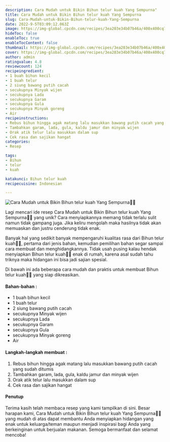 ```yaml
---
description: Cara Mudah untuk Bikin Bihun telur kuah Yang Sempurna"
title: Cara Mudah untuk Bikin Bihun telur kuah Yang Sempurna
slug: Cara-Mudah-untuk-Bikin-Bihun-telur-kuah-Yang-Sempurna
date: 2022-9-5T03:09:12.063Z
image: https://img-global.cpcdn.com/recipes/3ea203e34b07b46a/400x400cq70/photo.jpg
hideToc: false
enableToc: true
enableTocContent: false
thumbnail: https://img-global.cpcdn.com/recipes/3ea203e34b07b46a/400x400cq70/photo.jpg
cover: https://img-global.cpcdn.com/recipes/3ea203e34b07b46a/400x400cq70/photo.jpg
author: admin
ratingvalue: 4.8
reviewcount: 124
recipeingredient:
- 1 buah bihun kecil
- 1 buah telur
- 2 siung bawang putih cacah
- secukupnya Minyak wijen
- secukupnya Lada
- secukupnya Garam
- secukupnya Gula
- secukupnya Minyak goreng
- Air
recipeinstructions:
- Rebus bihun hingga agak matang lalu masukkan bawang putih cacah yang sudah ditumis
- Tambahkan garam, lada, gula, kaldu jamur dan minyak wijen
- Orak atik telur lalu masukkan dalam sup
- Cek rasa dan sajikan hangat
categories:
- Resep

tags:
- Bihun
- telur
- kuah

katakunci: Bihun telur kuah
recipecuisine: Indonesian

---
```


![Cara Mudah untuk Bikin Bihun telur kuah Yang Sempurna👩‍🍳](https://img-global.cpcdn.com/recipes/3ea203e34b07b46a/400x400cq70/photo.jpg)

Lagi mencari ide resep Cara Mudah untuk Bikin Bihun telur kuah Yang Sempurna👩‍🍳 yang unik? Cara menyiapkannya memang tidak terlalu sulit namun tidak gampang juga. Jika keliru mengolah maka hasilnya tidak akan memuaskan dan justru cenderung tidak enak.

Banyak hal yang sedikit banyak mempengaruhi kualitas rasa dari Bihun telur kuah👩‍🍳, pertama dari jenis bahan, kemudian pemilihan bahan segar sampai cara membuat dan menghidangkannya. Tidak usah pusing kalau hendak menyiapkan Bihun telur kuah👩‍🍳 enak di rumah, karena asal sudah tahu triknya maka hidangan ini bisa jadi sajian spesial.

Di bawah ini ada beberapa cara mudah dan praktis untuk membuat Bihun telur kuah👩‍🍳 yang siap dikreasikan.

<!--inarticleads1-->

#### Bahan-bahan :

- 1 buah bihun kecil
- 1 buah telur
- 2 siung bawang putih cacah
- secukupnya Minyak wijen
- secukupnya Lada
- secukupnya Garam
- secukupnya Gula
- secukupnya Minyak goreng
- Air

<!--inarticleads2-->

#### Langkah-langkah membuat :

1. Rebus bihun hingga agak matang lalu masukkan bawang putih cacah yang sudah ditumis
1. Tambahkan garam, lada, gula, kaldu jamur dan minyak wijen
1. Orak atik telur lalu masukkan dalam sup
1. Cek rasa dan sajikan hangat

#### Penutup

Terima kasih telah membaca resep yang kami tampilkan di sini. Besar harapan kami, Cara Mudah untuk Bikin Bihun telur kuah Yang Sempurna👩‍🍳 yang mudah di atas dapat membantu Anda menyiapkan hidangan yang enak untuk keluarga/teman maupun menjadi inspirasi bagi Anda yang berkeinginan untuk berjualan makanan. Semoga bermanfaat dan selamat mencoba!